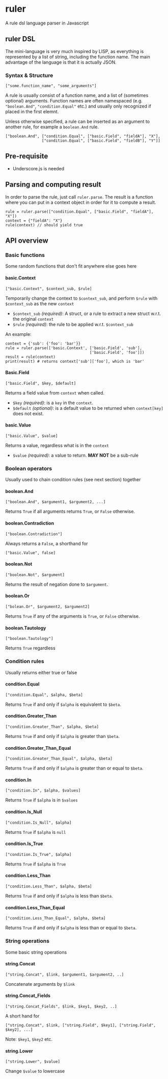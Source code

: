# ruler
A rule dsl language parser in Javascript

## ruler DSL

The mini-language is very much inspired by LISP, as everything is represented by a list of string, including the function name. The main advantage of the language is that it is actually JSON.

### Syntax & Structure

```
["some.function_name", "some_arguments"]
```

A rule is usually consist of a function name, and a list of (sometimes optional) arguments. Function names are often namespaced (e.g. `"boolean.And"`, `"condition.Equal"` etc.) and usually only recognized if placed in the first elemnt.

Unless otherwise specified, a rule can be inserted as an argument to another rule, for example a `boolean.And` rule.

```
["boolean.And", ["condition.Equal", ["basic.Field", "fieldA"], "X"],
                ["condition.Equal", ["basic.Field", "fieldB"], "Y"]]
```

## Pre-requisite

* Underscore.js is needed

## Parsing and computing result

In order to parse the rule, just call `ruler.parse`. The result is a function where you can put in a context object in order for it to compute a result.

```
rule = ruler.parse(["condition.Equal", ["basic.Field", "fieldA"], "X"])
context = {"fieldA": "X"}
rule(context) // should yield true
```

## API overview

### Basic functions

Some random functions that don't fit anywhere else goes here

#### basic.Context

```
["basic.Context", $context_sub, $rule]
```

Temporarily change the context to `$context_sub`, and perform `$rule` with `$context_sub` as the new `context`

* `$context_sub` *(required)*: A struct, or a rule to extract a new struct w.r.t. the original `context`
* `$rule` *(required)*: the rule to be applied w.r.t. `$context_sub`

An example:

```
context = {'sub': {'foo': 'bar'}}
rule = ruler.parse(['basic.Context', ['basic.Field', 'sub'],
                                     ['basic.Field', 'foo']])
result = rule(context)
print(result) # returns context['sub']['foo'], which is 'bar'
```

#### Basic.Field

```
["basic.Field", $key, $default]
```
Returns a field value from `context` when called.

* `$key` *(required)*: is a `key` in the `context`.
* `$default` *(optional)*: is a default value to be returned when `context[key]` does not exist.

#### basic.Value

```
["basic.Value", $value]
```

Returns a value, regardless what is in the `context`

* `$value` *(required)*: a value to return. **MAY NOT** be a sub-rule

### Boolean operators

Usually used to chain condition rules (see next section) together

#### boolean.And

```
["boolean.And", $argument1, $argument2, ...]
```

Returns `True` if all arguments returns `True`, or `False` otherwise.

#### boolean.Contradiction

```
["boolean.Contradiction"]
```

Always returns a `False`, a shorthand for

```
["basic.Value", false]
```

#### boolean.Not

```
["boolean.Not", $argument]
```

Returns the result of negation done to `$argument`.

#### boolean.Or

```
["bolean.Or", $argument2, $argument2]
```

Returns `True` if any of the arguments is `True`, or `False` otherwise.

#### boolean.Tautology

```
["boolean.Tautology"]
```

Returns `True` regardless

### Condition rules

Usually returns either true or false

#### condition.Equal

```
["condition.Equal", $alpha, $beta]
```

Returns `True` if and only if `$alpha` is equivalent to `$beta`.

#### condition.Greater_Than

```
["condition.Greater_Than", $alpha, $beta]
```

Returns `True` if and only if `$alpha` is greater than `$beta`.

#### condition.Greater_Than_Equal

```
["condition.Greater_Than_Equal", $alpha, $beta]
```

Returns `True` if and only if `$alpha` is greater than or equal to `$beta`.

#### condition.In

```
["condition.In", $alpha, $values]
```

Returns `True` if `$alpha` is in `$values`

#### condition.Is_Null

```
["condition.Is_Null", $alpha]
```

Returns `True` if `$alpha` is `null`

#### condition.Is_True

```
["condition.Is_True", $alpha]
```

Returns `True` if `$alpha` is `True`

#### condition.Less_Than

```
["condition.Less_Than", $alpha, $beta]
```

Returns `True` if and only if `$alpha` is less than `$beta`.

#### condition.Less_Than_Equal

```
["condition.Less_Than_Equal", $alpha, $beta]
```

Returns `True` if and only if `$alpha` is less than or equal to `$beta`.

### String operations

Some basic string operations

#### string.Concat

```
["string.Concat", $link, $argument1, $argument2, ..]
```

Concatenate arguments by `$link`

#### string.Concat_Fields

```
["string.Concat_Fields", $link, $key1, $key2, ..]
```

A short hand for

```
["string.Concat", $link, ["string.Field", $key1], ["string.Field", $key2], ...]
```

Note: `$key1`, `$key2` etc.

#### string.Lower

```
["string.Lower", $value]
```

Change `$value` to lowercase
